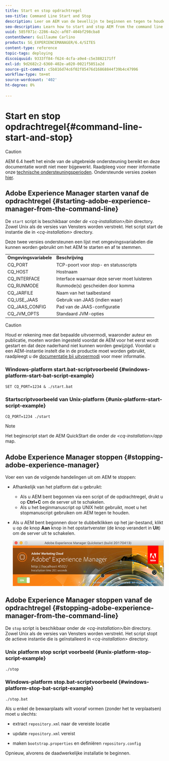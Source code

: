 ```yaml
---
title: Start en stop opdrachtregel
seo-title: Command Line Start and Stop
description: Leer om AEM van de bevellijn te beginnen en tegen te houden.
seo-description: Learn how to start and stop AEM from the command line.
uuid: 585f071c-2286-4a2c-af07-404bf298cba8
contentOwner: Guillaume Carlino
products: SG_EXPERIENCEMANAGER/6.4/SITES
content-type: reference
topic-tags: deploying
discoiquuid: 9333ff84-f624-4cfa-a9e4-c5e3882171ff
exl-id: 9d2682c2-6360-402e-a020-0021f5051a2d
source-git-commit: c5b816d74c6f02f85476d16868844f39b4c47996
workflow-type: tm+mt
source-wordcount: '402'
ht-degree: 0%

---
```


# Start en stop opdrachtregel{#command-line-start-and-stop}

>[!CAUTION]
>
>AEM 6.4 heeft het einde van de uitgebreide ondersteuning bereikt en deze documentatie wordt niet meer bijgewerkt. Raadpleeg voor meer informatie onze [technische ondersteuningsperioden](https://helpx.adobe.com/support/programs/eol-matrix.html). Ondersteunde versies zoeken [hier](https://experienceleague.adobe.com/docs/).

## Adobe Experience Manager starten vanaf de opdrachtregel {#starting-adobe-experience-manager-from-the-command-line}

De `start` script is beschikbaar onder *de &lt;cq-installation>/bin* directory. Zowel Unix als de versies van Vensters worden verstrekt. Het script start de instantie die in *&lt;cq-installation>* directory.

Deze twee versies ondersteunen een lijst met omgevingsvariabelen die kunnen worden gebruikt om het AEM te starten en af te stemmen.

<table> 
 <tbody> 
  <tr> 
   <td><strong>Omgevingsvariabele </strong></td> 
   <td><strong>Beschrijving </strong></td> 
  </tr> 
  <tr> 
   <td>CQ_PORT</td> 
   <td>TCP-poort voor stop- en statusscripts<br /> </td> 
  </tr> 
  <tr> 
   <td>CQ_HOST</td> 
   <td>Hostnaam<br /> </td> 
  </tr> 
  <tr> 
   <td>CQ_INTERFACE</td> 
   <td>Interface waarnaar deze server moet luisteren<br /> </td> 
  </tr> 
  <tr> 
   <td>CQ_RUNMODE</td> 
   <td>Runmode(s) gescheiden door komma<br /> </td> 
  </tr> 
  <tr> 
   <td>CQ_JARFILE</td> 
   <td>Naam van het taalbestand<br /> </td> 
  </tr> 
  <tr> 
   <td>CQ_USE_JAAS</td> 
   <td>Gebruik van JAAS (indien waar)<br /> </td> 
  </tr> 
  <tr> 
   <td>CQ_JAAS_CONFIG</td> 
   <td>Pad van de JAAS-configuratie<br /> </td> 
  </tr> 
  <tr> 
   <td>CQ_JVM_OPTS</td> 
   <td>Standaard JVM-opties<br /> </td> 
  </tr> 
 </tbody> 
</table>

>[!CAUTION]
>
>Houd er rekening mee dat bepaalde uitvoermodi, waaronder auteur en publicatie, moeten worden ingesteld voordat de AEM voor het eerst wordt gestart en dat deze naderhand niet kunnen worden gewijzigd. Voordat u een AEM-instantie instelt die in de productie moet worden gebruikt, raadpleegt u de [documentatie bij uitvoermodi](/help/sites-deploying/configure-runmodes.md) voor meer informatie.

### Windows-platform start.bat-scriptvoorbeeld {#windows-platform-start-bat-script-example}

```shell
SET CQ_PORT=1234 & ./start.bat
```

### Startscriptvoorbeeld van Unix-platform {#unix-platform-start-script-example}

```shell
CQ_PORT=1234 ./start
```

>[!NOTE]
>
>Het beginscript start de AEM QuickStart die onder *de &lt;cq-installation>/app* map.

## Adobe Experience Manager stoppen {#stopping-adobe-experience-manager}

Voer een van de volgende handelingen uit om AEM te stoppen:

* Afhankelijk van het platform dat u gebruikt:

   * Als u AEM bent begonnen via een script of de opdrachtregel, drukt u op **Ctrl+C** om de server uit te schakelen.
   * Als u het beginmanuscript op UNIX hebt gebruikt, moet u het stopmanuscript gebruiken om AEM tegen te houden.

* Als u AEM bent begonnen door te dubbelklikken op het jar-bestand, klikt u op de knop **Aan** knop in het opstartvenster (de knop verandert in **Uit**) om de server uit te schakelen.

   ![chlimage_1-63](assets/chlimage_1-63.png)

## Adobe Experience Manager stoppen vanaf de opdrachtregel {#stopping-adobe-experience-manager-from-the-command-line}

De `stop` script is beschikbaar onder *de &lt;cq-installation>/bin* directory. Zowel Unix als de versies van Vensters worden verstrekt. Het script stopt de actieve instantie die is geïnstalleerd in *&lt;cq-installation>* directory.

### Unix platform stop script voorbeeld {#unix-platform-stop-script-example}

```shell
./stop
```

### Windows-platform stop.bat-scriptvoorbeeld {#windows-platform-stop-bat-script-example}

```shell
./stop.bat
```

Als u enkel de bewaarplaats wilt vooraf vormen (zonder het te verplaatsen) moet u slechts:

* extract `repository.xml` naar de vereiste locatie

* update `repository.xml` vereist

* maken `bootstrap.properties` en definiëren `repository.config`

Opnieuw, alvorens de daadwerkelijke installatie te beginnen.
